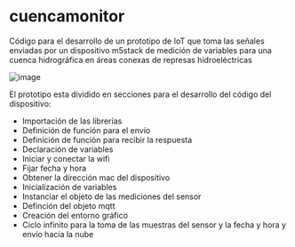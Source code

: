 ﻿# cuencamonitor
Código para el desarrollo de un prototipo de IoT que toma las señales enviadas por un dispositivo m5stack de medición de variables para una cuenca hidrográfica en áreas conexas de represas hidroeléctricas

![image](https://user-images.githubusercontent.com/86011220/132969427-606757a6-c363-4a21-8e6f-b13d58c7ae78.png)

El prototipo esta dividido en secciones para el desarrollo del código del dispositivo:
- Importación de las librerías
- Definición de función para el envío
- Definición de función para recibir la respuesta
- Declaración de variables
- Iniciar y conectar la wifi
- Fijar fecha y hora
- Obtener la dirección mac del dispositivo
- Inicialización de variables
- Instanciar el objeto de las mediciones del sensor
- Definción del objeto mqtt
- Creación del entorno gráfico 
- Ciclo infinito para la toma de las muestras del sensor y la fecha y hora y envío hacia la nube





